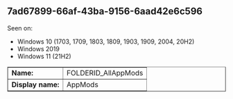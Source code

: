 ## 7ad67899-66af-43ba-9156-6aad42e6c596

Seen on:
* Windows 10 (1703, 1709, 1803, 1809, 1903, 1909, 2004, 20H2)
* Windows 2019
* Windows 11 (21H2)

<table border="1" class="docutils">
  <tbody>
    <tr>
      <td><b>Name:</b></td>
      <td>FOLDERID_AllAppMods</td>
    </tr>
    <tr>
      <td><b>Display name:</b></td>
      <td>AppMods</td>
    </tr>
  </tbody>
</table>

